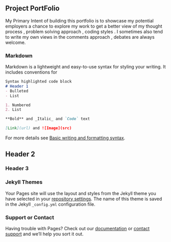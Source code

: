 ## Project PortFolio

My Primary Intent of building this portfolio is to showcase my potential employers a chance to explore my work to get a better view of my thought process , problem solving approach , coding styles . I sometimes also tend to write my own views in the comments approach , debates are always welcome.

### Markdown

Markdown is a lightweight and easy-to-use syntax for styling your writing. It includes conventions for


```markdown
Syntax highlighted code block
# Header 1
- Bulleted
- List

1. Numbered
2. List

**Bold** and _Italic_ and `Code` text

[Link](url) and ![Image](src)
```

For more details see [Basic writing and formatting syntax](https://docs.github.com/en/github/writing-on-github/getting-started-with-writing-and-formatting-on-github/basic-writing-and-formatting-syntax).

## Header 2
### Header 3





### Jekyll Themes

Your Pages site will use the layout and styles from the Jekyll theme you have selected in your [repository settings](https://github.com/AsifAh/MyPortFolio/settings/pages). The name of this theme is saved in the Jekyll `_config.yml` configuration file.

### Support or Contact

Having trouble with Pages? Check out our [documentation](https://docs.github.com/categories/github-pages-basics/) or [contact support](https://support.github.com/contact) and we’ll help you sort it out.
